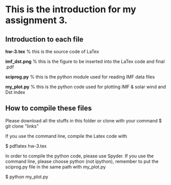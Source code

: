 # This is the introduction for my assignment 3. 

## Introduction to each file
**hw-3.tex** % this is the source code of LaTex

**imf_dst.png** % this is the figure to be inserted into the LaTex code and final .pdf

**sciprog.py** % this is the python module used for reading IMF data files

**my_plot.py** % this is the python code used for plotting IMF & solar wind and Dst index 

## How to compile these files
Please download all the stuffs in this folder or clone with your command 
$ git clone "links"

If you use the command line, compile the Latex code with 

$ pdflatex hw-3.tex

In order to compile the python code, please use Spyder. If you use the command line, please choose python (not ipython), 
remember to put the sciprog.py file in the same path with my_plot.py

$ python my_plot.py
